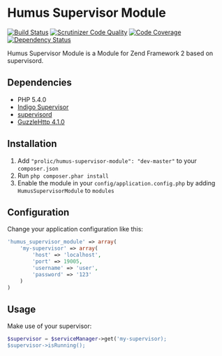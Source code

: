 Humus Supervisor Module
=======================

[![Build Status](https://travis-ci.org/prolic/HumusSupervisorModule.svg?branch=master)](https://travis-ci.org/prolic/HumusSupervisorModule)
[![Scrutinizer Code Quality](https://scrutinizer-ci.com/g/prolic/HumusSupervisorModule/badges/quality-score.png?b=master)](https://scrutinizer-ci.com/g/prolic/HumusSupervisorModule/?branch=master)
[![Code Coverage](https://scrutinizer-ci.com/g/prolic/HumusSupervisorModule/badges/coverage.png?b=master)](https://scrutinizer-ci.com/g/prolic/HumusSupervisorModule/?branch=master)
[![Dependency Status](https://www.versioneye.com/user/projects/53c670c8a54f97c98f000002/badge.svg?style=flat)](https://www.versioneye.com/user/projects/53c670c8a54f97c98f000002)

Humus Supervisor Module is a Module for Zend Framework 2 based on supervisord.

Dependencies
------------

 - PHP 5.4.0
 - [Indigo Supervisor](https://github.com/indigophp/supervisor)
 - [supervisord](http://www.supervisdord.com)
 - [GuzzleHttp 4.1.0](https://github.com/guzzle/guzzle)

Installation
------------

 1.  Add `"prolic/humus-supervisor-module": "dev-master"` to your `composer.json`
 2.  Run `php composer.phar install`
 3.  Enable the module in your `config/application.config.php` by adding `HumusSupervisorModule` to `modules`

Configuration
-------------

Change your application configuration like this:

``` php
'humus_supervisor_module' => array(
    'my-supervisor' => array(
        'host' => 'localhost',
        'port' => 19005,
        'username' => 'user',
        'password' => '123'
    )
)
```

Usage
-----

Make use of your supervisor:

``` php
$supervisor = $serviceManager->get('my-supervisor);
$supervisor->isRunning();
```

